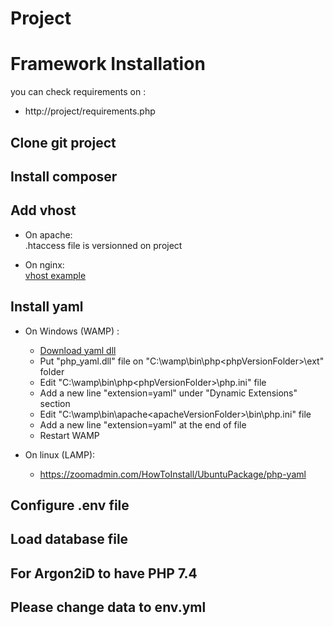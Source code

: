 # Project

# Framework Installation

you can check requirements on :
 - http://project/requirements.php

## Clone git project

## Install composer

## Add vhost

- On apache:  
.htaccess file is versionned on project

- On nginx:  
[vhost example](https://github.com/Loly-webdev/Ressources/blob/master/vhost_nginx.md)

## Install yaml

- On Windows (WAMP) :
  - [Download yaml dll](https://pecl.php.net/package/yaml)
  - Put "php_yaml.dll" file on "C:\wamp\bin\php\<phpVersionFolder>\ext" folder
  - Edit  "C:\wamp\bin\php\<phpVersionFolder>\php.ini" file 
  - Add a new line "extension=yaml" under "Dynamic Extensions" section
  - Edit  "C:\wamp\bin\apache\<apacheVersionFolder>\bin\php.ini" file 
  - Add a new line "extension=yaml" at the end of file
  - Restart WAMP

- On linux (LAMP):
    - https://zoomadmin.com/HowToInstall/UbuntuPackage/php-yaml

## Configure .env file
 
## Load database file

## For Argon2iD to have PHP 7.4

## Please change data to env.yml
